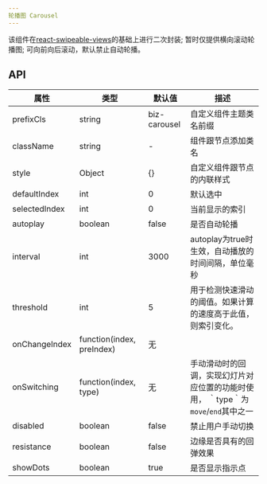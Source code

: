 ```yaml
---
轮播图 Carousel
---
```

该组件在[react-swipeable-views](http://oliviertassinari.github.io/react-swipeable-views/)的基础上进行二次封装;
暂时仅提供横向滚动轮播图;
可向前向后滚动，默认禁止自动轮播。


## API

| 属性      | 类型    | 默认值       | 描述         |
|----------|---------|------------|--------------|
|prefixCls |string   |biz-carousel  | 自定义组件主题类名前缀|
|className | string  |-           |组件跟节点添加类名|
|style|Object|{}|自定义组件跟节点的内联样式|
|defaultIndex|int|0|默认选中|
|selectedIndex|int|0|当前显示的索引|
|autoplay|boolean|false|是否自动轮播|
|interval|int|3000|autoplay为true时生效，自动播放的时间间隔，单位毫秒|
|threshold|int|5|用于检测快速滑动的阈值。如果计算的速度高于此值，则索引变化。|
|onChangeIndex|function(index, preIndex)|无||
|onSwitching|function(index, type)|无|手动滑动时的回调，实现幻灯片对应位置的功能时使用， ｀type｀为`move`/`end`其中之一|
|disabled|boolean|false|禁止用户手动切换|
|resistance|boolean|false|边缘是否具有的回弹效果|
|showDots|boolean|true|是否显示指示点|



